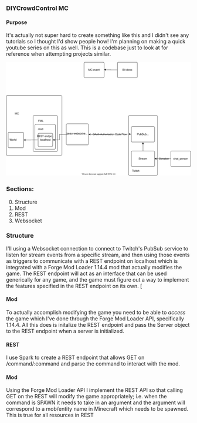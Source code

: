 ### DIYCrowdControl MC

#### Purpose
It's actually not super hard to create something like this and I didn't see any tutorials so I thought I'd show people how! I'm planning on making a quick youtube series on this as well. This is a codebase just to look at for reference when attempting projects similar.

![structure](MChatControlPlan.svg)

### Sections:
   0. Structure
   1. Mod
   2. REST
   3. Websocket
   
### Structure
I'll using a Websocket connection to connect to Twitch's PubSub service to listen for stream events from a specific stream, and then using those events as triggers to communicate with a REST endpoint on localhost which is integrated with a Forge Mod Loader 1.14.4 mod that actually modifies the game. The REST endpoint will act as an interface that can be used generically for any game, and the game must figure out a way to implement the features specified in the REST endpoint on its own. 
[
   
#### Mod
To actually accomplish modifying the game you need to be able to _access_ the game which I've done through the Forge Mod Loader API, specifically 1.14.4. All this does is initalize the REST endpoint and pass the Server object to the REST endpoint when a server is initialized.

#### REST
I use Spark to create a REST endpoint that allows GET on /command/:command and parse the command to interact with the mod.

#### Mod
Using the Forge Mod Loader API I implement the REST API so that calling GET on the REST will modify the game appropriately; i.e. when the command is SPAWN it needs to take in an argument and the argument will correspond to a mob/entity name in Minecraft which needs to be spawned. This is true for all resources in REST
